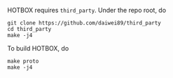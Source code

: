 HOTBOX requires `third_party`. Under the repo root, do

```
git clone https://github.com/daiwei89/third_party
cd third_party
make -j4
```

To build HOTBOX, do
```
make proto
make -j4
```
